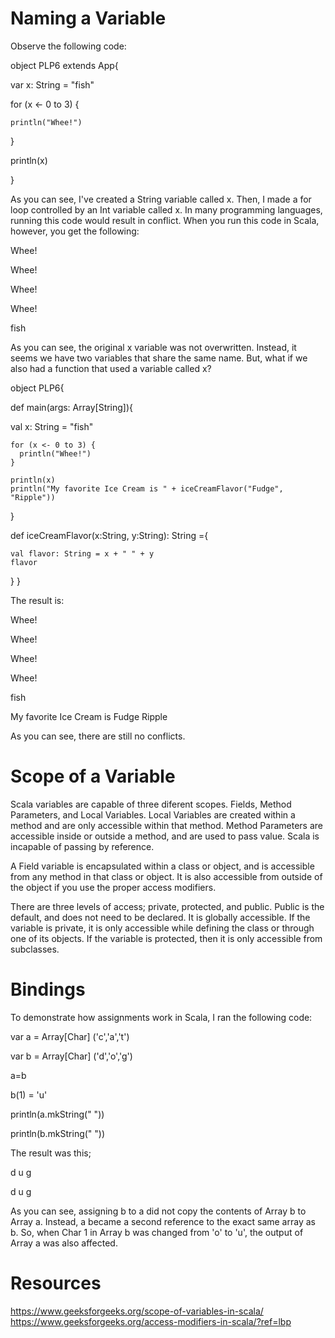 # Naming a Variable
Observe the following code:

object PLP6 extends App{
   
  var x: String = "fish"
 
  for (x <- 0 to 3) {
  
    println("Whee!")
    
  }
  
  println(x)
  
}

As you can see, I've created a String variable called x. Then, I made a for loop controlled by an Int variable called x. In many programming languages, running this code would result in conflict. When you run this code in Scala, however, you get the following:

Whee!

Whee!

Whee!

Whee!

fish

As you can see, the original x variable was not overwritten. Instead, it seems we have two variables that share the same name. But, what if we also had a function that used a variable called x?

object PLP6{

def main(args: Array[String]){

  val x: String = "fish"
  
    for (x <- 0 to 3) {
      println("Whee!")
    }
    
    println(x)
    println("My favorite Ice Cream is " + iceCreamFlavor("Fudge", "Ripple"))
  }

  def iceCreamFlavor(x:String, y:String): String ={
  
    val flavor: String = x + " " + y
    flavor
  }
}

The result is:

Whee!

Whee!

Whee!

Whee!

fish

My favorite Ice Cream is Fudge Ripple

As you can see, there are still no conflicts.

# Scope of a Variable
Scala variables are capable of three diferent scopes. Fields, Method Parameters, and Local Variables. Local Variables are created within a method and are only accessible within that method. Method Parameters are accessible inside or outside a method, and are used to pass value. Scala is incapable of passing by reference.

A Field variable is encapsulated within a class or object, and is accessible from any method in that class or object. It is also accessible from outside of the object if you use the proper access modifiers.

There are three levels of access; private, protected, and public. Public is the default, and does not need to be declared. It is globally accessible. If the variable is private, it is only accessible while defining the class or through one of its objects. If the variable is protected, then it is only accessible from subclasses.

# Bindings

To demonstrate how assignments work in Scala, I ran the following code:

  var a = Array[Char] ('c','a','t')
  
  var b = Array[Char] ('d','o','g')
  
  a=b
  
  b(1) = 'u'
  
  println(a.mkString(" "))
  
  println(b.mkString(" "))
  
  The result was this;
  
  d u g
  
  d u g
  
  As you can see, assigning b to a did not copy the contents of Array b to Array a. Instead, a became a second reference to the exact same array as b. So, when Char 1 in Array b was changed from 'o' to 'u', the output of Array a was also affected.
  
  # Resources
  https://www.geeksforgeeks.org/scope-of-variables-in-scala/
  https://www.geeksforgeeks.org/access-modifiers-in-scala/?ref=lbp
  

